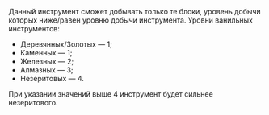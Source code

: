 Данный инструмент сможет добывать только те блоки, уровень добычи которых ниже/равен уровню добычи инструмента. Уровни ванильных инструментов:

* Деревянных/Золотых — 1;
* Каменных — 1;
* Железных — 2;
* Алмазных — 3;
* Незеритовых — 4.

При указании значений выше 4 инструмент будет сильнее незеритового.